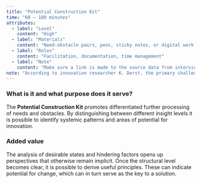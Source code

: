```yaml
---
title: "Potential Construction Kit"
time: "60 – 180 minutes"
attributes:
  - label: "Level"
    content: "High"
  - label: "Materials"
    content: "Need-obstacle pairs, pens, sticky notes, or digital work tools"
  - label: "Roles"
    content: "Facilitation, documentation, time management"
  - label: "Note"
    content: "Make sure a link is made to the source data from interviews or observations for the purpose of verification."
note: "According to innovation researcher K. Dorst, the primary challenge in an innovation process is thinking back from the consequences and effects to the causes. This is why it is essential to crystallize out how things work or are used in order to identify the logic that is hindering innovation."
---
```


### What is it and what purpose does it serve?

The **Potential Construction Kit** promotes differentiated further processing of needs and obstacles. By distinguishing between different insight levels it is possible to identify systemic patterns and areas of potential for innovation.

### Added value

The analysis of desirable states and hindering factors opens up perspectives that otherwise remain implicit. Once the structural level becomes clear, it is possible to derive useful principles. These can indicate potential for change, which can in turn serve as the key to a solution.
